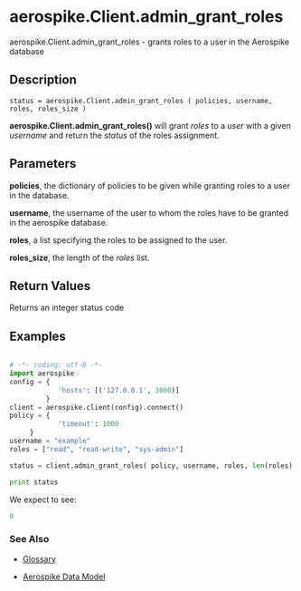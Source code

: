 
# aerospike.Client.admin_grant_roles

aerospike.Client.admin_grant_roles - grants roles to a user in the Aerospike database

## Description

```
status = aerospike.Client.admin_grant_roles ( policies, username, roles, roles_size )

```

**aerospike.Client.admin_grant_roles()** will grant *roles* to a *user* with a given *username* and return the *status* of the roles assignment.   

## Parameters

**policies**, the dictionary of policies to be given while granting roles to a user in the database.   

**username**, the username of the user to whom the roles have to be granted in the aerospike database.

**roles**, a list specifying the roles to be assigned to the user.

**roles_size**, the length of the *roles* list.

## Return Values
Returns an integer status code

## Examples

```python

# -*- coding: utf-8 -*-
import aerospike
config = {
            'hosts': [('127.0.0.1', 3000)]
         }
client = aerospike.client(config).connect()
policy = {
            'timeout': 1000
	 }
username = "example"
roles = ["read", "read-write", "sys-admin"]

status = client.admin_grant_roles( policy, username, roles, len(roles) )

print status

```

We expect to see:

```python
0
```



### See Also



- [Glossary](http://www.aerospike.com/docs/guide/glossary.html)

- [Aerospike Data Model](http://www.aerospike.com/docs/architecture/data-model.html)
